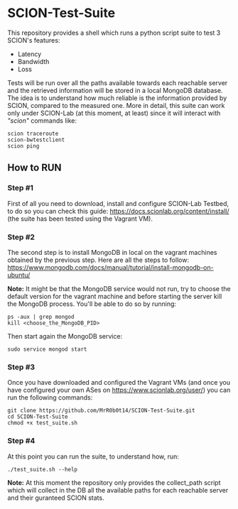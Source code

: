 # SCION-Test-Suite
This repository provides a shell which runs a python script suite to test 3 SCION's features: 
  - Latency
  - Bandwidth
  - Loss

Tests will be run over all the paths available towards each reachable server and the retrieved information will be stored in a local MongoDB database. The idea is to understand how much reliable is the information provided by SCION, compared to the measured one.
More in detail, this suite can work only under SCION-Lab (at this moment, at least) since it will interact with _"scion"_ commands like:

    scion traceroute
    scion-bwtestclient
    scion ping
    
## How to RUN

### Step #1
First of all you need to download, install and configure SCION-Lab Testbed, to do so you can check this guide: https://docs.scionlab.org/content/install/ (the suite has been tested using the Vagrant VM).

### Step #2
The second step is to install MongoDB in local on the vagrant machines obtained by the previous step. Here are all the steps to follow: https://www.mongodb.com/docs/manual/tutorial/install-mongodb-on-ubuntu/

**Note:** It might be that the MongoDB service would not run, try to choose the default version for the vagrant machine and before starting the server kill the MongoDB process. You'll be able to do so by running:

    ps -aux | grep mongod
    kill <choose_the_MongoDB_PID>
    
Then start again the MongoDB service:
    
    sudo service mongod start
    
### Step #3
Once you have downloaded and configured the Vagrant VMs (and once you have configured your own ASes on https://www.scionlab.org/user/) you can run the following commands:

    git clone https://github.com/MrR0b0t14/SCION-Test-Suite.git
    cd SCION-Test-Suite
    chmod +x test_suite.sh
    
### Step #4
At this point you can run the suite, to understand how, run:

    ./test_suite.sh --help
    
**Note:** At this moment the repository only provides the collect_path script which will collect in the DB all the available paths for each reachable server and their guranteed SCION stats. 
